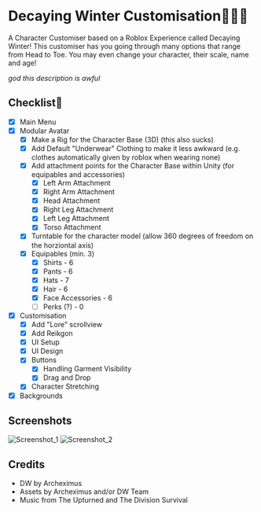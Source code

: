 # Decaying Winter Customisation🎩👕👖
A Character Customiser based on a Roblox Experience called Decaying Winter! This customiser has you going through many options that range from Head to Toe. You may even change your character, their scale, name and age!

*god this description is awful*

## Checklist🎯
- [x] Main Menu
- [x] Modular Avatar
  - [x] Make a Rig for the Character Base (3D) (this also sucks)
  - [x] Add Default "Underwear" Clothing to make it less awkward (e.g. clothes automatically given by roblox when wearing none)
  - [x] Add attachment points for the Character Base within Unity (for equipables and accessories)
    - [x] Left Arm Attachment
    - [x] Right Arm Attachment
    - [x] Head Attachment
    - [x] Right Leg Attachment
    - [x] Left Leg Attachment
    - [x] Torso Attachment  
  - [x] Turntable for the character model (allow 360 degrees of freedom on the horziontal axis)
  - [x] Equipables (min. 3)
    - [x] Shirts - 6
    - [x] Pants - 6
    - [x] Hats - 7
    - [x] Hair - 6
    - [x] Face Accessories - 6
    - [ ] Perks (?) - 0
- [x] Customisation
  - [x] Add "Lore" scrollview
  - [x] Add Reikgon  
  - [x] UI Setup
  - [x] UI Design
  - [x] Buttons
    - [x] Handling Garment Visibility
    - [x] Drag and Drop
  - [x] Character Stretching
- [x] Backgrounds

## Screenshots
![Screenshot_1](https://github.com/JanisNied/Niedols_UnityUI/assets/122255186/4cc33482-e6a9-45d4-90c8-08aeab29b86b)
![Screenshot_2](https://github.com/JanisNied/Niedols_UnityUI/assets/122255186/4b35e675-9d7c-42b4-b464-da301da051b1)

## Credits
- DW by Archeximus
- Assets by Archeximus and/or DW Team
- Music from The Upturned and The Division Survival

